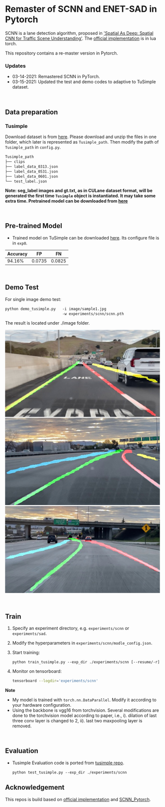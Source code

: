 # Remaster of SCNN and ENET-SAD in Pytorch

SCNN is a lane detection algorithm, proposed in ['Spatial As Deep: Spatial CNN for Traffic Scene Understanding'](https://arxiv.org/abs/1712.06080). The [official implementation](<https://github.com/XingangPan/SCNN>) is in lua torch.

This repository contains a re-master version in Pytorch.



### Updates

- 03-14-2021: Remastered SCNN in PyTorch.
- 03-15-2021: Updated the test and demo codes to adaptive to TuSimple dataset.

<br/>

## Data preparation

### Tusimple
Download dataset is from [here](https://github.com/TuSimple/tusimple-benchmark/issues/3). Please download and unzip the files in one folder, which later is represented as `Tusimple_path`. Then modify the path of `Tusimple_path` in `config.py`.
```
Tusimple_path
├── clips
├── label_data_0313.json
├── label_data_0531.json
├── label_data_0601.json
└── test_label.json
```

**Note:  seg\_label images and gt.txt, as in CULane dataset format,  will be generated the first time `Tusimple` object is instantiated. It may take some extra time. Pretrained model can be downloaded from [here](https://drive.google.com/file/d/1_nmyBERjUFY8HmE-RMujK-9bvx_2cRL4/view?usp=sharing)**


<br/>

## Pre-trained Model

* Trained model on TuSimple can be downloaded [here](https://drive.google.com/open?id=1IwEenTekMt-t6Yr5WJU9_kv4d_Pegd_Q). Its configure file is in `exp0`.

| Accuracy | FP   | FN   |
| -------- | ---- | ---- |
| 94.16%   |0.0735|0.0825|


<br/>


## Demo Test

For single image demo test:

```shell
python demo_tusimple.py   -i image/sample1.jpg 
                          -w experiments/scnn/scnn.pth
```
The result is located under ./image folder.

![](image/sample4_result.jpg "Custom Sample 4")
![](image/sample7_result.jpg "Custom Sample 7")
![](image/sample9_result.jpg "Custom Sample 9")




<br/>

## Train 

1. Specify an experiment directory, e.g. `experiments/scnn` or `experiments/sad`. 

2. Modify the hyperparameters in `experiments/scnn/modle_config.json`.

3. Start training:

   ```shell
   python train_tusimple.py --exp_dir ./experiments/scnn [--resume/-r]
   ```

4. Monitor on tensorboard:

   ```bash
   tensorboard --logdir='experiments/scnn'
   ```

**Note**


- My model is trained with `torch.nn.DataParallel`. Modify it according to your hardware configuration.
- Using the backbone is vgg16 from torchvision. Several modifications are done to the torchvision model according to paper, i.e., i). dilation of last three conv layer is changed to 2, ii). last two maxpooling layer is removed.



<br/>

## Evaluation

* Tusimple Evaluation code is ported from [tusimple repo](https://github.com/TuSimple/tusimple-benchmark/blob/master/evaluate/lane.py).

  ```Shell
  python test_tusimple.py --exp_dir ./experiments/scnn
  ```




## Acknowledgement

This repos is build based on [official implementation](<https://github.com/XingangPan/SCNN>) and [SCNN_Pytorch](<https://github.com/harryhan618/SCNN_Pytorch/blob/master>).
